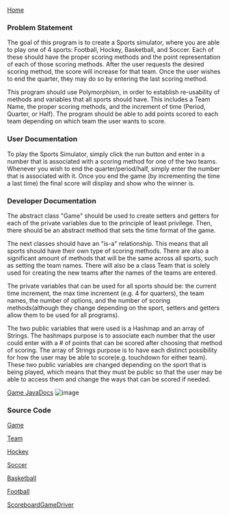 [Home](https://github.com/mstensby)

### Problem Statement

The goal of this program is to create a Sports simulator, where you are able to play one of 4 sports: Football, Hockey, Basketball, and Soccer. Each of these should have the proper scoring methods and the point representation of each of those scoring methods. After the user requests the desired scoring method, the score will increase for that team. Once the user wishes to end the quarter, they may do so by entering the last scoring method. 

This program should use Polymorphism, in order to establish re-usability of methods and variables that all sports should have. This includes a Team Name, the proper scoring methods, and the increment of time (Period, Quarter, or Half). The program should be able to add points scored to each team depending on which team the user wants to score.

### User Documentation

To play the Sports Simulator, simply click the run button and enter in a number that is associated with a scoring method for one of the two teams. Whenever you wish to end the quarter/period/half, simply enter the number that is associated with it. Once you end the game (by incrementing the time a last time) the final score will display and show who the winner is.

### Developer Documentation

The abstract class "Game" should be used to create setters and getters for each of the private variables due to the principle of least privilege. Then, there should be an abstract method that sets the time format of the game. 

The next classes should have an "is-a" relationship. This means that all sports should have their own type of scoring methods. There are also a significant amount of methods that will be the same across all sports, such as setting the team names. There will also be a class Team that is solely used for creating the new teams after the names of the teams are entered.

The private variables that can be used for all sports should be: the current time increment, the max time increment (e.g. 4 for quarters), the team names, the number of options, and the number of scoring methods(although they change depending on the sport, setters and getters allow them to be used for all programs). 

The two public variables that were used is a Hashmap and an array of Strings. The hashmaps purpose is to associate each number that the user could enter with a # of points that can be scored after choosing that method of scoring. The array of Strings purpose is to have each distinct possibility for how the user may be able to score(e.g. touchdown for either team). These two public variables are changed depending on the sport that is being played, which means that they must be public so that the user may be able to access them and change the ways that can be scored if needed.

[Game JavaDocs](http://localhost:8000/mstensby/oral_exam2/Polymorphism/doc/package-summary.html)
![image](https://github.com/mstensby/SWD-Projects/assets/156954799/481b32e4-85f4-4496-b476-4a3683c3de80)

### Source Code
[Game](https://class-git.engineering.uiowa.edu/swd2023fall/mstensby/-/blob/main/oral_exam2/Polymorphism/src/Game.java)

[Team](https://class-git.engineering.uiowa.edu/swd2023fall/mstensby/-/blob/main/oral_exam2/Polymorphism/src/Team.java)

[Hockey](https://class-git.engineering.uiowa.edu/swd2023fall/mstensby/-/blob/main/oral_exam2/Polymorphism/src/Hockey.java)

[Soccer](https://class-git.engineering.uiowa.edu/swd2023fall/mstensby/-/blob/main/oral_exam2/Polymorphism/src/Soccer.java)


[Basketball](https://class-git.engineering.uiowa.edu/swd2023fall/mstensby/-/blob/main/oral_exam2/Polymorphism/src/Basketball.java)

[Football](https://class-git.engineering.uiowa.edu/swd2023fall/mstensby/-/blob/main/oral_exam2/Polymorphism/src/Football.java)

[ScoreboardGameDriver](https://class-git.engineering.uiowa.edu/swd2023fall/mstensby/-/blob/main/oral_exam2/Polymorphism/src/ScoreboardGameDriver.java)
